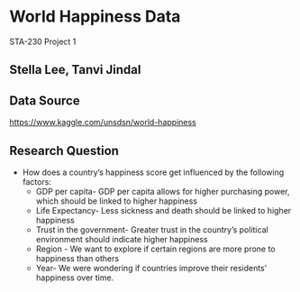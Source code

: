 # World Happiness Data
STA-230 Project 1

## Stella Lee, Tanvi Jindal

## Data Source
https://www.kaggle.com/unsdsn/world-happiness

## Research Question
* How does a country’s happiness score get influenced by the following factors:
    * GDP per capita- GDP per capita allows for higher purchasing power, which should be linked to higher happiness
    * Life Expectancy- Less sickness and death should be linked to higher happiness
    * Trust in the government- Greater trust in the country’s political environment should indicate higher happiness
    * Region - We want to explore if certain regions are more prone to happiness than others
    * Year- We were wondering if countries improve their residents’ happiness over time.

